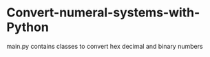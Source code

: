 # Convert-numeral-systems-with-Python
main.py contains classes to convert hex decimal and binary numbers
